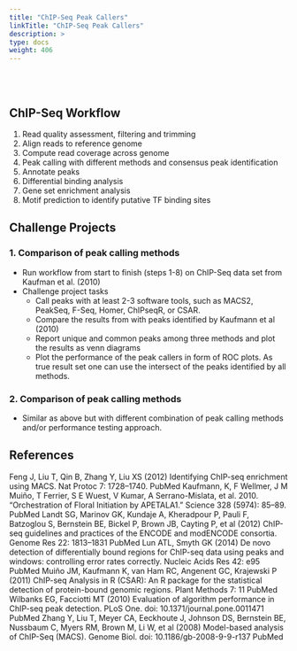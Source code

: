 ```yaml
---
title: "ChIP-Seq Peak Callers"
linkTitle: "ChIP-Seq Peak Callers"
description: >
type: docs
weight: 406
---
```


<br></br>

## ChIP-Seq Workflow  

1. Read quality assessment, filtering and trimming
2. Align reads to reference genome
3. Compute read coverage across genome
4. Peak calling with different methods and consensus peak identification
5. Annotate peaks
6. Differential binding analysis
7. Gene set enrichment analysis
8. Motif prediction to identify putative TF binding sites

## Challenge Projects

### 1. Comparison of peak calling methods

+ Run workflow from start to finish (steps 1-8) on ChIP-Seq data set from Kaufman et al. (2010)
+ Challenge project tasks
    + Call peaks with at least 2-3 software tools, such as MACS2, PeakSeq, F-Seq, Homer, ChIPseqR, or CSAR.
	+ Compare the results from with peaks identified by Kaufmann et al (2010)
	+ Report unique and common peaks among three methods and plot the results as venn diagrams
	+ Plot the performance of the peak callers in form of ROC plots. As true result set one can use the intersect of the peaks identified by all methods.

### 2. Comparison of peak calling methods

+ Similar as above but with different combination of peak calling methods and/or performance testing approach.

## References

Feng J, Liu T, Qin B, Zhang Y, Liu XS (2012) Identifying ChIP-seq enrichment using MACS. Nat Protoc 7: 1728–1740. PubMed
Kaufmann, K, F Wellmer, J M Muiño, T Ferrier, S E Wuest, V Kumar, A Serrano-Mislata, et al. 2010. “Orchestration of Floral Initiation by APETALA1.” Science 328 (5974): 85–89. PubMed
Landt SG, Marinov GK, Kundaje A, Kheradpour P, Pauli F, Batzoglou S, Bernstein BE, Bickel P, Brown JB, Cayting P, et al (2012) ChIP-seq guidelines and practices of the ENCODE and modENCODE consortia. Genome Res 22: 1813–1831 PubMed
Lun ATL, Smyth GK (2014) De novo detection of differentially bound regions for ChIP-seq data using peaks and windows: controlling error rates correctly. Nucleic Acids Res 42: e95 PubMed
Muiño JM, Kaufmann K, van Ham RC, Angenent GC, Krajewski P (2011) ChIP-seq Analysis in R (CSAR): An R package for the statistical detection of protein-bound genomic regions. Plant Methods 7: 11 PubMed
Wilbanks EG, Facciotti MT (2010) Evaluation of algorithm performance in ChIP-seq peak detection. PLoS One. doi: 10.1371/journal.pone.0011471 PubMed
Zhang Y, Liu T, Meyer CA, Eeckhoute J, Johnson DS, Bernstein BE, Nussbaum C, Myers RM, Brown M, Li W, et al (2008) Model-based analysis of ChIP-Seq (MACS). Genome Biol. doi: 10.1186/gb-2008-9-9-r137 PubMed





